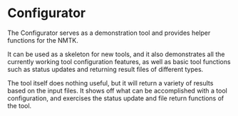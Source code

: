 # Configurator

The Configurator serves as a demonstration tool and provides helper
functions for the NMTK.

It can be used as a skeleton for new tools, and it also demonstrates all
the currently working tool configuration features, as well as basic tool
functions such as status updates and returning result files of different
types.

The tool itself does nothing useful, but it will return a variety of
results based on the input files.  It shows off what can be accomplished
with a tool configuration, and exercises the status update and file
return functions of the tool.